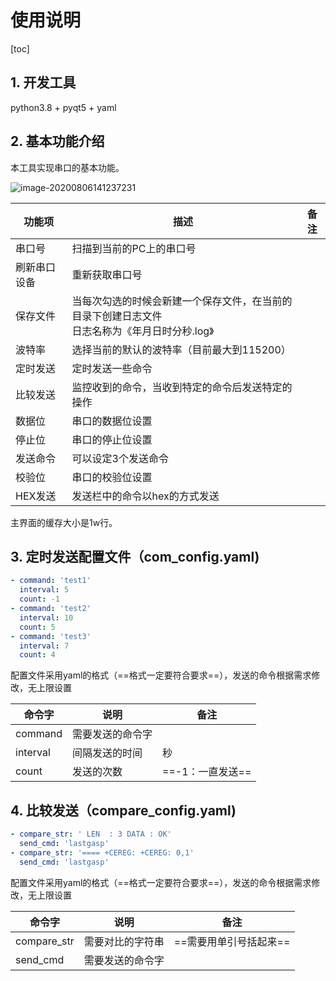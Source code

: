 # 使用说明

[toc]

## 1. 开发工具

python3.8 + pyqt5 + yaml

## 2. 基本功能介绍

本工具实现串口的基本功能。

![image-20200806141237231](C:%5CUsers%5CExt02042%5CDocuments%5CProject%5CProject%5CPython%5Cgithub%5Cpython_test_code%5Cpycom%5Cimage-20200806141237231.png)

| 功能项       | 描述                                                         | 备注 |
| ------------ | ------------------------------------------------------------ | ---- |
| 串口号       | 扫描到当前的PC上的串口号                                     |      |
| 刷新串口设备 | 重新获取串口号                                               |      |
| 保存文件     | 当每次勾选的时候会新建一个保存文件，在当前的目录下创建日志文件<br />日志名称为《年月日时分秒.log》 |      |
| 波特率       | 选择当前的默认的波特率（目前最大到115200）                   |      |
| 定时发送     | 定时发送一些命令                                             |      |
| 比较发送     | 监控收到的命令，当收到特定的命令后发送特定的操作             |      |
| 数据位       | 串口的数据位设置                                             |      |
| 停止位       | 串口的停止位设置                                             |      |
| 发送命令     | 可以设定3个发送命令                                          |      |
| 校验位       | 串口的校验位设置                                             |      |
| HEX发送      | 发送栏中的命令以hex的方式发送                                |      |

主界面的缓存大小是1w行。

## 3. 定时发送配置文件（com_config.yaml)

```yaml
- command: 'test1'
  interval: 5
  count: -1
- command: 'test2'
  interval: 10
  count: 5
- command: 'test3'
  interval: 7
  count: 4
```

配置文件采用yaml的格式（==格式一定要符合要求==），发送的命令根据需求修改，无上限设置

| 命令字   | 说明             | 备注             |
| -------- | ---------------- | ---------------- |
| command  | 需要发送的命令字 |                  |
| interval | 间隔发送的时间   | 秒               |
| count    | 发送的次数       | ==-1：一直发送== |

## 4. 比较发送（compare_config.yaml)

```yaml
- compare_str: ' LEN  : 3 DATA : OK'
  send_cmd: 'lastgasp'
- compare_str: '==== +CEREG: +CEREG: 0,1'
  send_cmd: 'lastgasp'
```

配置文件采用yaml的格式（==格式一定要符合要求==），发送的命令根据需求修改，无上限设置

| 命令字      | 说明             | 备注                   |
| ----------- | ---------------- | ---------------------- |
| compare_str | 需要对比的字符串 | ==需要用单引号括起来== |
| send_cmd    | 需要发送的命令字 |                        |